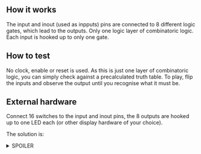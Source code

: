 <!---

This file is used to generate your project datasheet. Please fill in the information below and delete any unused
sections.

You can also include images in this folder and reference them in the markdown. Each image must be less than
512 kb in size, and the combined size of all images must be less than 1 MB.
-->

## How it works

The input and inout (used as inpputs) pins are connected to 8 different logic gates, which lead to the outputs. Only one logic layer of combinatoric logic.
Each input is hooked up to only one gate.

## How to test

No clock, enable or reset is used. As this is just one layer of combinatoric logic, you can simply check against a precalculated truth table. To play, flip the inputs and observe the output until you recognise what it must be.

## External hardware

Connect 16 switches to the input and inout pins, the 8 outputs are hooked up to one LED each (or other display hardware of your choice).

The solution is:

<details> 
  <summary> SPOILER </summary>
  
  out0 = in0 and in2
  
  out1 = not in1
  
  out2 = in5 and in7 and inA
  
  out3 = in6 xor inC
  
  out4 = in4 nand in9
  
  out5 = in8 xnor B
  
  out6 = inE nor inF
  
  out7 = in3 or inD
  
</details>

